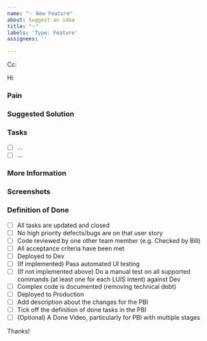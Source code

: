 ```yaml
---
name: "✨ New Feature"
about: Suggest an idea
title: "✨"
labels: 'Type: Feature'
assignees: ''

---
```


<!-- These comments automatically delete -->
<!-- **Tip:** Delete parts that are not relevant -->
<!-- Next to Cc:, @ mention users who should be in the loop -->
Cc:
<!-- add intended user next to **Hi** -->
Hi 
  
### Pain
<!-- Explain the pain you are experiencing -->

### Suggested Solution
<!-- Describe the solution you'd like -->

### Tasks
<!--Add GitHub tasks-->
- [ ] ...
- [ ] ...

### More Information
<!-- Add any other context here. -->

### Screenshots
<!-- If applicable, add screenshots to help explain your problem. -->

### Definition of Done
- [ ] All tasks are updated and closed
- [ ] No high priority defects/bugs are on that user story
- [ ] Code reviewed by one other team member (e.g. Checked by Bill)
- [ ] All acceptance criteria have been met
- [ ] Deployed to Dev
- [ ] (If implemented) Pass automated UI testing
- [ ] (If not implemented above) Do a manual test on all supported commands (at least one for each LUIS intent) against Dev
- [ ] Complex code is documented (removing technical debt)
- [ ] Deployed to Production
- [ ] Add description about the changes for the PBI
- [ ] Tick off the definition of done tasks in the PBI
- [ ] (Optional) A Done Video, particularly for PBI with multiple stages

Thanks!

